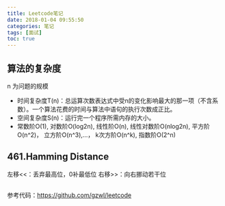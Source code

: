 ```yaml
---
title: Leetcode笔记
date: 2018-01-04 09:55:50
categories: 笔记
tags: [面试]
toc: true
---
```


## 算法的复杂度
n 为问题的规模
* 时间复杂度T(n)：总运算次数表达式中受n的变化影响最大的那一项（不含系数）。一个算法花费的时间与算法中语句的执行次数成正比。
* 空间复杂度S(n)：运行完一个程序所需内存的大小。
* 常数阶O(1),  对数阶O(log2n),  线性阶O(n),  线性对数阶O(nlog2n),  平方阶O(n^2)， 立方阶O(n^3),...， k次方阶O(n^k), 指数阶O(2^n)
<!--more-->

## 461.Hamming Distance
左移<<：丢弃最高位，0补最低位
右移>>：向右挪动若干位

##


参考代码：https://github.com/gzwl/leetcode

